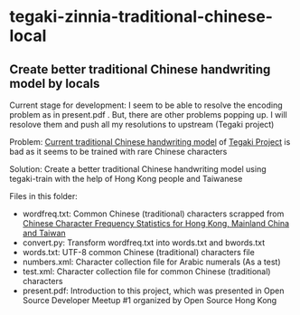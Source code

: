 # tegaki-zinnia-traditional-chinese-local
## Create better traditional Chinese handwriting model by locals

Current stage for development:
I seem to be able to resolve the encoding problem as in present.pdf . But, there are other problems popping up. I will resolove them and push all my resolutions to upstream (Tegaki project)

Problem:
[Current traditional Chinese handwriting model](https://github.com/tegaki/tegaki/releases/download/v0.3/tegaki-zinnia-traditional-chinese-0.3.zip) of [Tegaki Project](https://tegaki.github.io/) is bad as it seems to be trained with rare Chinese characters

Solution:
Create a better traditional Chinese handwriting model using tegaki-train with the help of Hong Kong people and Taiwanese

Files in this folder:
* wordfreq.txt: Common Chinese (traditional) characters scrapped from [Chinese Character Frequency Statistics for Hong Kong, Mainland China and Taiwan](http://humanum.arts.cuhk.edu.hk/Lexis/chifreq/)
* convert.py: Transform wordfreq.txt into words.txt and bwords.txt
* words.txt: UTF-8 common Chinese (traditional) characters file
* numbers.xml: Character collection file for Arabic numerals (As a test)
* test.xml: Character collection file for common Chinese (traditional) characters
* present.pdf: Introduction to this project, which was presented in Open Source Developer Meetup #1 organized by Open Source Hong Kong
